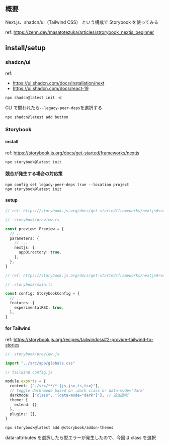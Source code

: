## 概要

Next.js、shadcn/ui（Tailwind CSS） という構成で Storybook を使ってみる

ref: https://zenn.dev/masatotezuka/articles/strorybook_nextjs_beginner

## install/setup

### shadcn/ui

ref:

- https://ui.shadcn.com/docs/installation/next
- https://ui.shadcn.com/docs/react-19

```
npx shadcn@latest init -d
```

CLI で問われたら`--legacy-peer-deps`を選択する

```
npx shadcn@latest add button
```

### Storybook

#### install

ref: https://storybook.js.org/docs/get-started/frameworks/nextjs

```
npx storybook@latest init
```

#### 競合が発生する場合の対応策

```
npm config set legacy-peer-deps true --location project
npm storybook@latest init
```

#### setup

```ts
// ref: https://storybook.js.org/docs/get-started/frameworks/nextjs#set-nextjsappdirectory-to-true

// .storybook/preview.ts

const preview: Preview = {
  // ...
  parameters: {
    // ...
    nextjs: {
      appDirectory: true,
    },
  },
}
```

```ts
// ref: https://storybook.js.org/docs/get-started/frameworks/nextjs#react-server-components-rsc

// .storybook/main.ts

const config: StorybookConfig = {
  // ...
  features: {
    experimentalRSC: true,
  },
}
```

#### for Tailwind

ref: https://storybook.js.org/recipes/tailwindcss#2-provide-tailwind-to-stories

```ts
// .storybook/preview.js

import "../src/app/globals.css"
```

```ts
// tailwind.config.js

module.exports = {
  content: ["./src/**/*.{js,jsx,ts,tsx}"],
  // Toggle dark-mode based on .dark class or data-mode="dark"
  darkMode: ["class", '[data-mode="dark"]'], // 追加箇所
  theme: {
    extend: {},
  },
  plugins: [],
}
```

```
npx storybook@latest add @storybook/addon-themes
```

data-attributes を選択したら型エラーが発生したので、今回は class を選択
